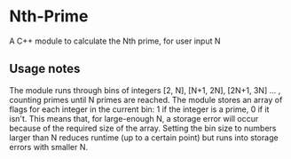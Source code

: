 # Nth-Prime
A C++ module to calculate the Nth prime, for user input N
## Usage notes
The module runs through bins of integers [2, N], [N+1, 2N], [2N+1, 3N] ... , counting primes until N primes are reached. The module stores an array of flags for each integer in the current bin: 1 if the integer is a prime, 0 if it isn't. This means that, for large-enough N, a storage error will occur because of the required size of the array. Setting the bin size to numbers larger than N reduces runtime (up to a certain point) but runs into storage errors with smaller N. 
